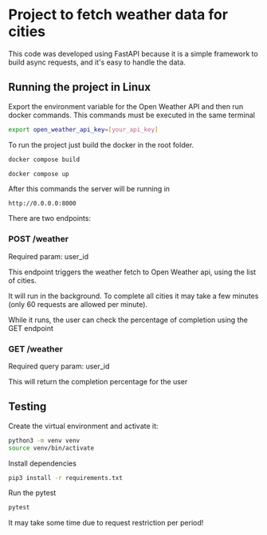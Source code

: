 # Project to fetch weather data for cities

This code was developed using FastAPI because it is a simple framework to build async requests, 
and it's easy to handle the data.



## Running the project in Linux

Export the environment variable for the Open Weather API and then run docker commands. 
This commands must be executed in the same terminal

```bash
export open_weather_api_key=[your_api_key]
```

To run the project just build the docker in the root folder. 

```bash
docker compose build
```

```bash
docker compose up
```

After this commands the server will be running in 

```
http://0.0.0.0:8000 
```

There are two endpoints:
### POST /weather
Required param: user_id

This endpoint triggers the weather fetch to Open Weather api, using the list of cities. 

It will run in the background. To complete all cities it may take a few minutes 
(only 60 requests are allowed per minute).

While it runs, the user can check the percentage of completion using the GET endpoint

### GET /weather
Required query param: user_id

This will return the completion percentage for the user

## Testing

Create the virtual environment and activate it:
```bash
python3 -m venv venv
source venv/bin/activate
```

Install dependencies
```bash
pip3 install -r requirements.txt
```

Run the pytest

```bash
pytest
```

It may take some time due to request restriction per period!